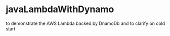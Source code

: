 # javaLambdaWithDynamo
to demonstrate the AWS Lambda backed by DnamoDb and to clarify on cold start
